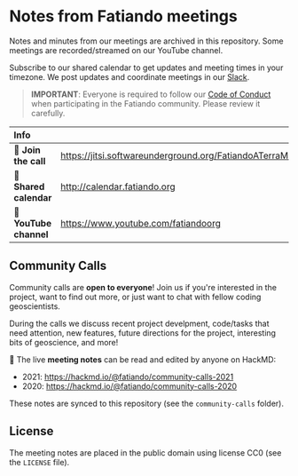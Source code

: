 # Notes from Fatiando meetings

Notes and minutes from our meetings are archived in this repository.
Some meetings are recorded/streamed on our YouTube channel.

Subscribe to our shared calendar to get updates and meeting times
in your timezone.
We post updates and coordinate meetings in our 
[Slack](http://contact.fatiando.org/).

> **IMPORTANT**: Everyone is required to follow our 
> [Code of Conduct](https://github.com/fatiando/contributing/blob/master/CODE_OF_CONDUCT.md)
> when participating in the Fatiando community. Please review it carefully.

| Info | |
|:--|:---|
| 📱 **Join the call** | https://jitsi.softwareunderground.org/FatiandoATerraMeetings |
| 📅 **Shared calendar** | http://calendar.fatiando.org |
| 🎥 **YouTube channel** | https://www.youtube.com/fatiandoorg |

## Community Calls

Community calls are **open to everyone**! 
Join us if you're interested in the project,
want to find out more,
or just want to chat with fellow coding geoscientists.

During the calls we discuss recent project develpment, 
code/tasks that need attention,
new features,
future directions for the project,
interesting bits of geoscience, and more!

📜 The live **meeting notes** can be read and edited by anyone on HackMD: 

* 2021: https://hackmd.io/@fatiando/community-calls-2021
* 2020: https://hackmd.io/@fatiando/community-calls-2020

These notes are synced to this repository
(see the `community-calls` folder).

## License

The meeting notes are placed in the public domain using license CC0 (see
the `LICENSE` file).
